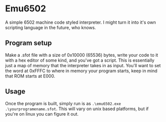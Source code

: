 # Emu6502
A simple 6502 machine code styled interpreter. I might turn it into it's own scripting language in the future, who knows.
## Program setup
Make a .sfot file with a size of 0x10000 (65536) bytes, write your code to it with a hex editor of some kind, and you've got a script. This is essentially just a map of memory that the interpreter takes in as input. You'll want to set the word at 0xFFFC to where in memory your program starts, keep in mind that ROM starts at E000.
## Usage
Once the program is built, simply run is as `.\emu6502.exe .\yourprogramename.sfot`. This will vary on unix based platforms, but if you're on linux you can figure it out.